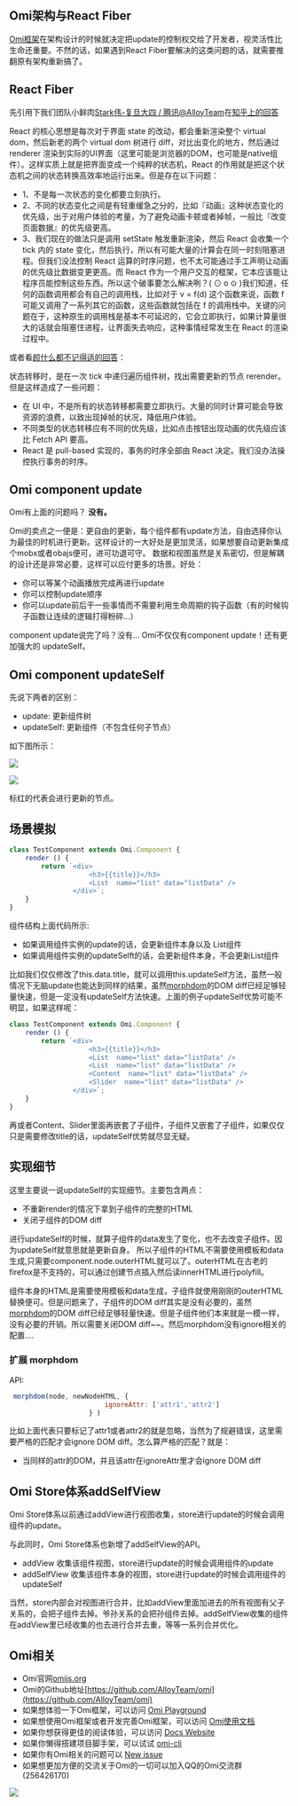 ## Omi架构与React Fiber

[Omi框架](https://github.com/AlloyTeam/omi)在架构设计的时候就决定把update的控制权交给了开发者，视灵活性比生命还重要。不然的话，如果遇到React Fiber要解决的这类问题的话，就需要推翻原有架构重新搞了。

## React Fiber

先引用下我们团队小鲜肉[Stark伟-复旦大四 / 腾讯@AlloyTeam](https://www.zhihu.com/people/starkwei/answers)在[知乎上的回答](https://www.zhihu.com/question/49496872/answer/116334119)

React 的核心思想是每次对于界面 state 的改动，都会重新渲染整个 virtual dom，然后新老的两个 virtual dom 树进行 diff，对比出变化的地方，然后通过 renderer 渲染到实际的UI界面（这里可能是浏览器的DOM，也可能是native组件）。这样实质上就是把界面变成一个纯粹的状态机，React 的作用就是把这个状态机之间的状态转换高效率地运行出来。但是存在以下问题：
    
* 1、不是每一次状态的变化都要立刻执行。
* 2、不同的状态变化之间是有轻重缓急之分的，比如『动画』这种状态变化的优先级，出于对用户体验的考量，为了避免动画卡顿或者掉帧，一般比『改变页面数据』的优先级更高。
* 3、我们现在的做法只是调用 setState 触发重新渲染，然后 React 会收集一个 tick 内的 state 变化，然后执行，所以有可能大量的计算会在同一时刻阻塞进程。但我们没法控制 React 运算的时序问题，也不太可能通过手工声明让动画的优先级比数据变更更高。而 React 作为一个用户交互的框架，它本应该能让程序员能控制这些东西。所以这个破事要怎么解决咧？( ⊙ o ⊙ )我们知道，任何的函数调用都会有自己的调用栈，比如对于 v = f(d) 这个函数来说，函数 f 可能又调用了一系列其它的函数，这些函数就包括在 f 的调用栈中。关键的问题在于，这种原生的调用栈是基本不可延迟的，它会立即执行，如果计算量很大的话就会阻塞住进程，让界面失去响应，这种事情经常发生在 React 的渲染过程中。

或者看[颜什么都不记得适的回答](https://www.zhihu.com/question/49496872/answer/116441255)：

状态转移时，是在一次 tick 中递归遍历组件树，找出需要更新的节点 rerender。但是这样造成了一些问题：
* 在 UI 中，不是所有的状态转移都需要立即执行。大量的同时计算可能会导致资源的浪费，以致出现掉帧的状况，降低用户体验。
* 不同类型的状态转移应有不同的优先级，比如点击按钮出现动画的优先级应该比 Fetch API 要高。
* React 是 pull-based 实现的，事务的时序全部由 React 决定。我们没办法操控执行事务的时序。

## Omi component update

Omi有上面的问题吗？  **没有。**

Omi的卖点之一便是：更自由的更新，每个组件都有update方法，自由选择你认为最佳的时机进行更新。这样设计的一大好处是更加灵活，如果想要自动更新集成个mobx或者obajs便可，进可功退可守。
数据和视图虽然是关系密切，但是解耦的设计还是非常必要，这样可以应付更多的场景。好处：

* 你可以等某个动画播放完成再进行update
* 你可以控制update顺序
* 你可以update前后干一些事情而不需要利用生命周期的钩子函数（有的时候钩子函数让连续的逻辑打得粉碎...）

component update说完了吗？没有... Omi不仅仅有component update！还有更加强大的 updateSelf。

## Omi component updateSelf

先说下两者的区别：

* update: 更新组件树
* updateSelf: 更新组件（不包含任何子节点）

如下图所示：

![](http://images2015.cnblogs.com/blog/105416/201703/105416-20170329100339311-2102628084.png)

![](http://images2015.cnblogs.com/blog/105416/201703/105416-20170329100346326-1473759472.png)


标红的代表会进行更新的节点。

## 场景模拟

```js
class TestComponent extends Omi.Component {
    render () {
        return `<div>
                    <h3>{{title}}</h3>
                    <List  name="list" data="listData" />
                </div>`;
    }
}
```

组件结构上面代码所示:

* 如果调用组件实例的update的话，会更新组件本身以及 List组件
* 如果调用组件实例的updateSelft的话，会更新组件本身，不会更新List组件

比如我们仅仅修改了this.data.title，就可以调用this.updateSelf方法，虽然一般情况下无脑update也能达到同样的结果，虽然[morphdom](https://github.com/patrick-steele-idem/morphdom)的DOM diff已经足够轻量快速，但是一定没有updateSelf方法快速。上面的例子updateSelf优势可能不明显，如果这样呢：

```js
class TestComponent extends Omi.Component {
    render () {
        return `<div>
                    <h3>{{title}}</h3>
                    <List  name="list" data="listData" />
                    <List  name="list" data="listData" />
                    <Content  name="list" data="listData" />
                    <Slider  name="list" data="listData" />
                </div>`;
    }
}
```

再或者Content、Slider里面再嵌套了子组件，子组件又嵌套了子组件，如果仅仅只是需要修改title的话，updateSelf优势就尽显无疑。

## 实现细节

这里主要说一说updateSelf的实现细节。主要包含两点：

* 不重新render的情况下拿到子组件的完整的HTML
* 关闭子组件的DOM diff

进行updateSelf的时候，就算子组件的data发生了变化，也不去改变子组件。因为updateSelf就意思就是更新自身。
所以子组件的HTML不需要使用模板和data生成,只需要component.node.outerHTML就可以了。outerHTML在古老的firefox是不支持的，可以通过创建节点插入然后读innerHTML进行polyfill。

组件本身的HTML是需要使用模板和data生成，子组件就使用刚刚的outerHTML替换便可。但是问题来了，子组件的DOM diff其实是没有必要的，虽然[morphdom](https://github.com/patrick-steele-idem/morphdom)的DOM diff已经足够轻量快速。但是子组件他们本来就是一模一样，没有必要的开销。所以需要关闭DOM diff~~。然后morphdom没有ignore相关的配置....

### 扩展 morphdom

API:

```js
 morphdom(node, newNodeHTML, {
                        ignoreAttr: ['attr1','attr2']
                    } )
```

比如上面代表只要标记了attr1或者attr2的就是忽略，当然为了规避错误，这里需要严格的匹配才会ignore DOM diff。怎么算严格的匹配？就是：

* 当同样的attr的DOM，并且该attr在ignoreAttr里才会ignore DOM diff


## Omi Store体系addSelfView

Omi Store体系以前通过addView进行视图收集，store进行update的时候会调用组件的update。

与此同时，Omi Store体系也新增了addSelfView的API。

* addView 收集该组件视图，store进行update的时候会调用组件的update
* addSelfView 收集该组件本身的视图，store进行update的时候会调用组件的updateSelf

当然，store内部会对视图进行合并，比如addView里面加进去的所有视图有父子关系的，会把子组件去掉。爷孙关系的会把孙组件去掉。addSelfView收集的组件在addView里已经收集的也去进行合并去重，等等一系列合并优化。

## Omi相关

* Omi官网[omijs.org](http://www.omijs.org)
* Omi的Github地址[https://github.com/AlloyTeam/omi](https://github.com/AlloyTeam/omi)
* 如果想体验一下Omi框架，可以访问 [Omi Playground](http://alloyteam.github.io/omi/example/playground/)
* 如果想使用Omi框架或者开发完善Omi框架，可以访问 [Omi使用文档](https://github.com/AlloyTeam/omi/tree/master/docs#omi使用文档)
* 如果你想获得更佳的阅读体验，可以访问 [Docs Website](http://alloyteam.github.io/omi/website/docs.html)
* 如果你懒得搭建项目脚手架，可以试试 [omi-cli](https://github.com/AlloyTeam/omi/tree/master/cli)
* 如果你有Omi相关的问题可以 [New issue](https://github.com/AlloyTeam/omi/issues/new)
* 如果想更加方便的交流关于Omi的一切可以加入QQ的Omi交流群(256426170)

![](http://images2015.cnblogs.com/blog/105416/201702/105416-20170208095745213-1049686133.png)